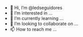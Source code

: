 - 👋 Hi, I’m @ledseguidores
- 👀 I’m interested in ...
- 🌱 I’m currently learning ...
- 💞️ I’m looking to collaborate on ...
- 📫 How to reach me ...

<!---
ledseguidores/ledseguidores is a ✨ special ✨ repository because its `README.md` (this file) appears on your GitHub profile.
You can click the Preview link to take a look at your changes.
--->
